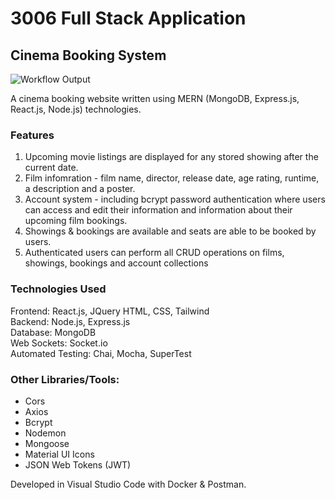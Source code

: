 # 3006 Full Stack Application
## Cinema Booking System 
![Workflow Output](https://github.com/Dan-Livermore/COMP3006-Cinema/actions/workflows/test.yml/badge.svg)

A cinema booking website written using MERN (MongoDB, Express.js, React.js, Node.js) technologies.

### Features
1. Upcoming movie listings are displayed for any stored showing after the current date.
2. Film infomration - film name, director, release date, age rating, runtime, a description and a poster.
3. Account system - including bcrypt password authentication where users can access and edit their information and information about their upcoming film bookings.
4. Showings & bookings are available and seats are able to be booked by users.
5. Authenticated users can perform all CRUD operations on films, showings, bookings and account collections

### Technologies Used 
Frontend: React.js, JQuery HTML, CSS, Tailwind <br>
Backend: Node.js, Express.js <br> 
Database: MongoDB <br>
Web Sockets: Socket.io  <br>
Automated Testing: Chai, Mocha, SuperTest <br>

### Other Libraries/Tools: 
- Cors
- Axios
- Bcrypt
- Nodemon
- Mongoose
- Material UI Icons
- JSON Web Tokens (JWT)

Developed in Visual Studio Code with Docker & Postman.